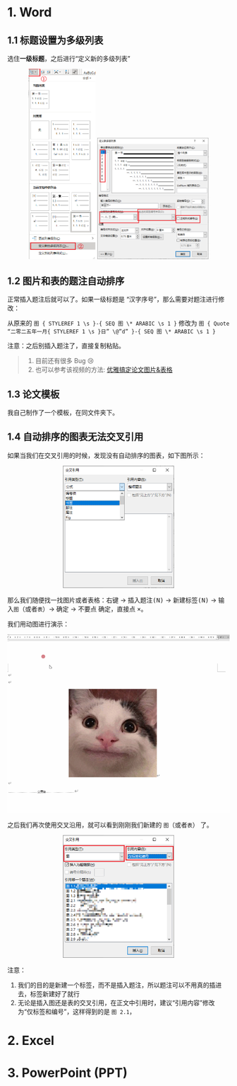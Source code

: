 # 1. Word

## 1.1 标题设置为多级列表

选住**一级标题**，之后进行“定义新的多级列表”

<div align=center>
<div align=half>
    <img src=./imgs_markdown/2023-10-20-16-10-56.png width=30%>
    <img src=./imgs_markdown/2023-10-20-16-12-15.png width=50%>
</div>
</div>

## 1.2 图片和表的题注自动排序

正常插入题注后就可以了。如果一级标题是 “汉字序号”，那么需要对题注进行修改：

从原来的 `图 { STYLEREF 1 \s }-{ SEQ 图 \* ARABIC \s 1 }` 修改为 `图 { Quote “二零二五年一月{ STYLEREF 1 \s }日” \@”d” }-{ SEQ 图 \* ARABIC \s 1 }`

<kbd>注意</kbd>：之后别插入题注了，直接复制粘贴。

> 1. 目前还有很多 Bug :cry:
> 2. 也可以参考该视频的方法: [优雅搞定论文图片&表格](https://www.bilibili.com/video/BV1iZ4y1P7wa)

## 1.3 论文模板

我自己制作了一个模板，在同文件夹下。

## 1.4 自动排序的图表无法交叉引用

如果当我们在交叉引用的时候，发现没有自动排序的图表，如下图所示：

<div align=center>
    <img src=./imgs_markdown/2023-10-23-11-03-45.png
    width=50%>
</div>

那么我们随便找一找图片或者表格：<kbd>右键</kbd> → <kbd>插入题注(N)</kbd> → <kbd>新建标签(N)</kbd> → 输入`图`（或者`表`）→ <kbd>确定</kbd> → 不要点 <kbd>确定</kbd>，直接点 <kbd>×</kbd>。


我们用动图进行演示：

<div align=center>
    <img src=imgs_markdown\在题注中添加标签.gif
    width=100%>
</div>

之后我们再次使用交叉沿用，就可以看到刚刚我们新建的 `图`（或者`表`） 了。

<div align=center>
    <img src=./imgs_markdown/2023-10-23-11-34-06.png
    width=50%>
</div>

<kbd>注意</kbd>：
1. 我们的目的是新建一个标签，而不是插入题注，所以题注可以不用真的插进去，标签新建好了就行
2. 无论是插入图还是表的交叉引用，在正文中引用时，建议“引用内容”修改为“仅标签和编号”，这样得到的是 `图 2.1`，

# 2. Excel

# 3. PowerPoint (PPT)